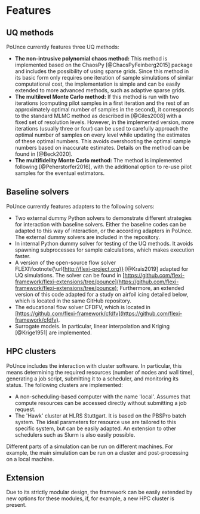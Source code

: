 # Features


## UQ methods

PoUnce currently features three UQ methods: 

- **The non-intrusive polynomial chaos method:** This method is implemented based on the ChaosPy [@ChaosPyFeinberg2015] package and includes the possibility of using sparse grids. Since this method in its basic form only requires one iteration of sample simulations of similar computational cost, the implementation is simple and can be easily extended to more advanced methods, such as adaptive sparse grids. 
- **The multilevel Monte Carlo method:** If this method is run with two iterations (computing pilot samples in a first iteration and the rest of an approximately optimal number of samples in the second), it corresponds to the standard MLMC method as described in [@Giles2008] with a fixed set of resolution levels. However, in the implemented version, more iterations (usually three or four) can be used to carefully approach the optimal number of samples on every level while updating the estimates of these optimal numbers. This avoids overshooting the optimal sample numbers based on inaccurate estimates. Details on the method can be found in [@Beck2020]. 
- **The multifidelity Monte Carlo method:** The method is implemented following [@Peherstorfer2016], with the additional option to re-use pilot samples for the eventual estimators.

## Baseline solvers

PoUnce currently features adapters to the following solvers: 

- Two external dummy Python solvers to demonstrate different strategies for interaction with baseline solvers. Either the baseline codes can be adapted to this way of interaction, or the according adapters in PoUnce. The external dummy solvers are included in the repository. 
- In internal Python dummy solver for testing of the UQ methods. It avoids spawning subprocesses for sample calculations, which makes execution faster.
- A version of the open-source flow solver FLEXI\footnote{\url{http://flexi-project.org}} [@Krais2019] adapted for UQ simulations. The solver can be found in [https://github.com/flexi-framework/flexi-extensions/tree/pounce](https://github.com/flexi-framework/flexi-extensions/tree/pounce); Furthermore, an extended version of this code adapted for a study on airfoil icing detailed below, which is located in the same GitHub repository. 
- The educational flow solver CFDFV, which is located in [https://github.com/flexi-framework/cfdfv](https://github.com/flexi-framework/cfdfv).
- Surrogate models. In particular, linear interpolation and Kriging [@Krige1951] are implemented.

## HPC clusters 

PoUnce includes the interaction with cluster software. In particular, this means determining the required resources (number of nodes and wall time), generating a job script, submitting it to a scheduler, and monitoring its status. The following clusters are implemented: 

- A non-scheduling-based computer with the name 'local'. Assumes that compute resources can be accessed directly without submitting a job request. 
- The 'Hawk' cluster at HLRS Stuttgart. It is based on the PBSPro batch system. The ideal parameters for resource use are tailored to this specific system, but can be easily adapted. An extension to other schedulers such as Slurm is also easily possible.

Different parts of a simulation can be run on different machines. For example, the main simulation can be run on a cluster and post-processing on a local machine.

## Extension

Due to its strictly modular design, the framework can be easily extended by new options for these modules, if, for example, a new HPC cluster is present. 
